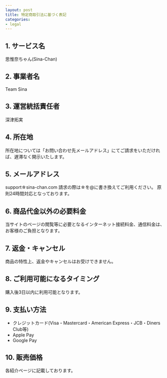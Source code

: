 ```yaml
---
layout: post
title: 特定商取引法に基づく表記
categories:
- legal
---
```

## 1. サービス名
思惟奈ちゃん(Sina-Chan)
## 2. 事業者名
Team Sina
## 3. 運営統括責任者
深津拓実
## 4. 所在地
所在地については「お問い合わせ先メールアドレス」にてご請求をいただければ、遅滞なく開示いたします。
## 5. メールアドレス
support☆sina-chan.com
請求の際は☆を@に書き換えてご利用ください。
原則24時間対応となっております。
## 6. 商品代金以外の必要料金
当サイトのページの閲覧等に必要となるインターネット接続料金、通信料金は、お客様のご負担となります。
## 7. 返金・キャンセル
商品の特性上、返金やキャンセルはお受けできません。
## 8. ご利用可能になるタイミング
購入後3日以内に利用可能となります。
## 9. 支払い方法
- クレジットカード(Visa・Mastercard・American Express・JCB・Diners Club等)
- Apple Pay
- Google Pay

## 10. 販売価格
各紹介ページに記載しております。

